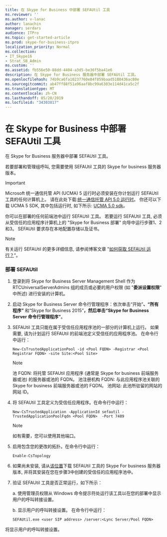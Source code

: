 ```yaml
---
title: 在 Skype for Business 中部署 SEFAUtil 工具
ms.reviewer: ''
ms.author: v-lanac
author: lanachin
manager: serdars
audience: ITPro
ms.topic: get-started-article
ms.prod: skype-for-business-itpro
localization_priority: Normal
ms.collection:
- IT_Skype16
- Strat_SB_Admin
ms.custom: ''
ms.assetid: fb556e50-88dd-4404-a3d5-be36f5ba41e6
description: 在 Skype for Business 服务器中部署 SEFAUtil 工具。
ms.openlocfilehash: 74b9ca6fa10237760e84f859baad5188436ac80e
ms.sourcegitcommit: ab47ff88f51a96aaf8bc99a6303e114d41ca5c2f
ms.translationtype: MT
ms.contentlocale: zh-CN
ms.lasthandoff: 05/20/2019
ms.locfileid: "34303817"
---
```

# <a name="deploy-the-sefautil-tool-in-skype-for-business"></a>在 Skype for Business 中部署 SEFAUtil 工具
 
在 Skype for Business 服务器中部署 SEFAUtil 工具。
  
若要部署和管理组呼叫, 您需要使用 SEFAUtil 工具的 Skype for business 服务器版本。 
  
> [!IMPORTANT]
> Microsoft 统一通信托管 API (UCMA) 5 运行时必须安装在你计划运行 SEFAUtil 工具的任何计算机上。 请在此处下载:[统一通信托管 API 5.0 运行时](https://www.microsoft.com/en-us/download/details.aspx?id=47344)。 你还可以下载 UCMA 5 SDK, 其中包括运行时, 如下所示: [UCMA 5.0 sdk](https://www.microsoft.com/en-us/download/details.aspx?id=47345)。
  
你可以在部署的任何前端池中运行 SEFAUtil 工具。 若要运行 SEFAUtil 工具, 必须从受信任的应用程序计算机上的 "Skype for Business 部署" 向导中运行步骤1、2和3。 SEFAUtil 要求存在本地配置存储以及证书。
  
> [!NOTE]
> 有关运行 SEFAUtil 的更多详细信息, 请参阅博客文章 "[如何获取 SEFAUtil 运行？](https://go.microsoft.com/fwlink/?LinkId=278940)"。 
  
### <a name="to-deploy-sefautil"></a>部署 SEFAUtil

1. 登录到将 Skype for Business Server Management Shell 作为 RTCUniversalServerAdmins 组的成员或必要的用户权限 (如 "**委派设置权限**" 中所述) 进行安装的计算机。
    
2. 启动 Skype for Business Server 命令行管理程序：依次单击“开始”****、“所有程序”**** 和“Skype for Business 2015”****，然后单击“Skype for Business Server 命令行管理程序”****。
    
3. SEFAUtil 工具只能在属于受信任应用程序池的一部分的计算机上运行。 如果需要, 请为计划运行 SEFAUtil 的前端池定义受信任的应用程序池。 在命令行中运行：
    
   ```
   New-CsTrustedApplicationPool -id <Pool FQDN> -Registrar <Pool Registrar FQDN> -site Site:<Pool Site>
   ```
    > [!NOTE]
    > 池 FQDN: 将托管 SEFAUtil 应用程序 (通常是 Skype for business 前端服务器或池) 的服务器或池的 FQDN。
    > 池注册机构 FQDN: 与此应用程序池关联的 Skype for business 前端服务器或池的 FQDN。
    > 池网站: 此池所驻留的网站的网站 ID。

4. 将 SEFAUtil 工具定义为受信任应用程序。在命令行中运行：
    
   ```
   New-CsTrustedApplication -ApplicationId sefautil -TrustedApplicationPoolFqdn <Pool FQDN>  -Port 7489
   ```

    > [!NOTE]
    > 如有需要，您可以使用其他端口。 
  
5. 启用包含您的更改的拓扑。在命令行中运行：
    
   ```
   Enable-CsTopology
   ```

6. 如果尚未安装, 请从[该位置](https://www.microsoft.com/en-us/download/details.aspx?id=52631)下载 SEFAUtil 工具的 Skype For business 服务器版本, 并将其安装在您在步骤3中创建的受信任的应用程序池中。
    
7. 验证 SEFAUtil 工具是否正常运行，如下所示： 
    
    a. 使用管理员权限从 Windows 命令提示符处运行该工具以在您的部署中显示用户的呼叫转接设置。
    
    b. 显示用户的呼叫转接设置。 在命令行中运行：
    
   ```
   SEFAUtil.exe <user SIP address> /server:<Lync Server/Pool FQDN>
   ```

将显示用户的呼叫转接设置。
    

